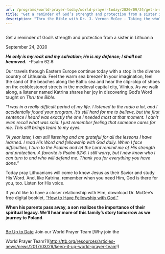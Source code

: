 ```yaml
---
url: /programs/world-prayer-today/world-prayer-today/2020/09/24/get-a-reminder-of-god-s-strength-and-protection-from-a-sister-in-lithuania
title: "Get a reminder of God’s strength and protection from a sister in Lithuania"
description: "Thru the Bible with Dr. J. Vernon McGee - Taking the whole Word to the whole world"
---
```







## 
 Get a reminder of God’s strength and protection from a sister in Lithuania


September 24, 2020




***He only is my rock and my salvation; He is my defense; I shall not bemoved.***  -Psalm 62:6

Our travels through Eastern Europe continue today with a stop in the diverse country of Lithuania. Feel the warm sea breeze? In your imagination, feel the sand of the beaches along the Baltic sea and hear the clip-clop of shoes on the cobblestoned streets in the medieval capital city, Vilnius. As we walk along, a listener named Katrina shares her joy in discovering God’s Word taught on *Thru the Bible.*

*“I was in a really difficult period of my life. I listened to the radio a lot, and I accidentally found your program. It’s still hard for me to believe, but the first sentence I heard was exactly the one I needed most at that moment. I can’t even recall what was said. I just remember feeling that someone cares for me. This still brings tears to my eyes.* 

*“A year later, I am still listening and am grateful for all the lessons I have learned. I read His Word and fellowship with God daily. When I face difficulties, I turn to the Psalms and let the Lord remind me of His strength and protection. A favorite is Psalm 62:6. I still worry, but I now know who I can turn to and who will defend me. Thank you for everything you have done.”*

Today pray Lithuanians will come to know Jesus as their Savior and study His Word. And, like Katrina, remember when you need Him, God is there for you, too. Listen for His voice.

If you’d like to have a closer relationship with Him, download Dr. McGee’s free digital booklet, [“How to Have Fellowship with God.”](/docs/default-source/booklets/ttb_how-to-have-fellowship-with-god.pdf?sfvrsn=c2c1f16_4) 

**When his parents pass away, a son realizes the importance of their spiritual legacy. We’ll hear more of this family’s story tomorrow as we journey to Poland.** 







## 




[Be Up to Date](http://feeds.feedburner.com/WorldPrayerToday "World Prayer Today RSS Feed")
Join our World Prayer Team
[Why join the  

World Prayer Team?](http://ttb.org/resources/articles-news/news/2017/03/26/keep-it-up-world-prayer-team!)




